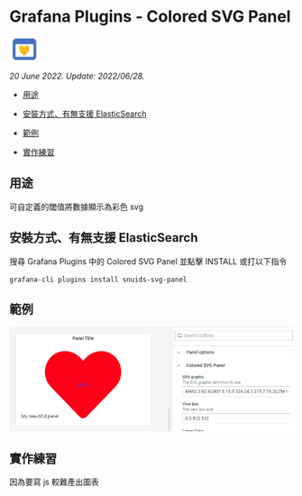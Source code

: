 # Grafana Plugins - Colored SVG Panel

![img](colored_svg_panel_icon.png)

*20 June 2022. Update: 2022/06/28.*

* [用途](#use)

* [安裝方式、有無支援 ElasticSearch](#install)

* [範例](#example)

* [實作練習](#do_example)

<h2 id="use">用途</h2>

可自定義的閾值將數據顯示為彩色 svg

<h2 id="install">安裝方式、有無支援 ElasticSearch</h2>

搜尋 Grafana Plugins 中的 Colored SVG Panel 並點擊 INSTALL 或打以下指令

    grafana-cli plugins install snuids-svg-panel

<h2 id="example">範例</h2>

![img](colorSVG.png)

<h2 id="do_example">實作練習</h2>

因為要寫 js 較難產出圖表
